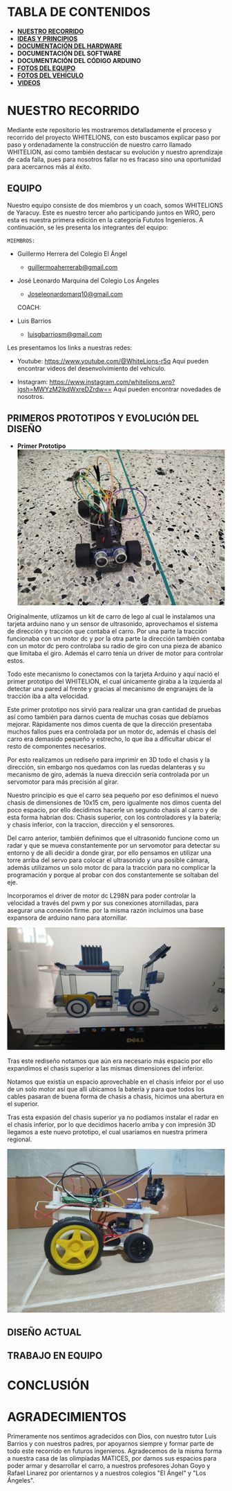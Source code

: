 # **TABLA DE CONTENIDOS** 

- [**NUESTRO RECORRIDO**](https://github.com/joseleomarquina10/WHITELIONS-REPOSITORIO-REGIONALWRO2025/tree/main?tab=readme-ov-file#nuestro-recorrido)
- [**IDEAS Y PRINCIPIOS**](https://github.com/joseleomarquina10/WHITELIONS-REPOSITORIO-REGIONALWRO2025/tree/main/OTRO#ideas-y-principios)
- [**DOCUMENTACIÓN DEL HARDWARE**](https://github.com/joseleomarquina10/WHITELIONS-REPOSITORIO-REGIONALWRO2025/tree/main/ESQUEMAS#esquemas-y-documentaci%C3%B3n-del-hardware)
- **DOCUMENTACIÓN DEL SOFTWARE**
- **DOCUMENTACIÓN DEL CÓDIGO ARDUINO**
- [**FOTOS DEL EQUIPO**](https://github.com/joseleomarquina10/WHITELIONS-REPOSITORIO-REGIONALWRO2025/tree/main/FOTOS-EQUIPO)
- [**FOTOS DEL VEHÍCULO**](https://github.com/joseleomarquina10/WHITELIONS-REPOSITORIO-REGIONALWRO2025/tree/main/FOTOS-VEH%C3%8DCULO)
- [**VIDEOS** ](https://github.com/joseleomarquina10/WHITELIONS-REPOSITORIO-REGIONALWRO2025/tree/main/VIDEO)


# **NUESTRO RECORRIDO**

Mediante este repositorio les mostraremos detalladamente el proceso y recorrido del proyecto WHITELIONS, con esto buscamos explicar paso por paso y ordenadamente la construcción de nuestro carro llamado WHITELION, así como también destacar su evolución y nuestro aprendizaje de cada falla, pues para nosotros fallar no es fracaso sino una oportunidad para acercarnos más al éxito.

## **EQUIPO** 

Nuestro equipo consiste de dos miembros y un coach, somos WHITELIONS de Yaracuy. Este es nuestro tercer año participando juntos en WRO, pero esta es nuestra primera edición en la categoría Fututos Ingenieros.  A continuación, se les presenta los integrantes del equipo:

    MIEMBROS:

-	Guillermo Herrera del Colegio El Ángel 
    - guillermoaherrerab@gmail.com

-	José Leonardo Marquina del Colegio Los Ángeles
    - Joseleonardomarq10@gmail.com

    COACH:

-	Luis Barrios
    - luisgbarriosm@gmail.com

Les presentamos los links a nuestras redes:

- Youtube: https://www.youtube.com/@WhiteLions-r5q
    Aquí pueden encontrar videos del desenvolvimiento del vehículo.


- Instagram: https://www.instagram.com/whitelions.wro?igsh=MWYzM2lkdWxreDZrdw==
    Aquí pueden encontrar novedades de nosotros.


## **PRIMEROS PROTOTIPOS Y EVOLUCIÓN DEL DISEÑO**

- **Primer Prototipo**
![PRIMER PROTOTIPO](https://github.com/joseleomarquina10/WHITELIONS-REPOSITORIO-REGIONALWRO2025/blob/main/PRIMER_PROTOTIPO.jpeg)

Originalmente, utlizamos un kit de carro de lego al cual le instalamos una tarjeta arduino nano y un sensor de ultrasonido, aprovechamos el sistema de dirección y tracción que contaba el carro. Por una parte la tracción funcionaba con un motor dc y por la otra parte la dirección también contaba con un motor dc pero controlaba su radio de giro con una pieza de abanico que limitaba el giro. Además el carro tenía un driver de motor para controlar estos.

Todo este mecanismo lo conectamos con la tarjeta Arduino y aquí nació el primer prototipo del WHITELION, el cual únicamente giraba a la izquierda al detectar una pared al frente y gracias al mecanismo de engranajes de la tracción iba a alta velocidad.

Este primer prototipo nos sirvió para realizar una gran cantidad de pruebas así como también para darnos cuenta de muchas cosas que debíamos mejorar. Rápidamente nos dimos cuenta de que la dirección presentaba muchos fallos pues era controlada por un motor dc, además el chasis del carro era demasido pequeño y estrecho, lo que iba a dificultar ubicar el resto de componentes necesarios. 

Por esto realizamos un rediseño para imprimir en 3D todo el chasis y la dirección, sin embargo nos quedamos con las ruedas delanteras y su mecanismo de giro, además la nueva dirección sería controlada por un servomotor para más precisión al girar.

Nuestro principio es que el carro sea pequeño por eso definimos el nuevo chasis de dimensiones de 10x15 cm, pero igualmente nos dimos cuenta del poco espacio, por ello decidimos hacerle un segundo chasis al carro y de esta forma habrían dos: Chasis superior, con los controladores y la batería; y chasis inferior, con la traccion, dirección y el sensorores. 

Del carro anterior, también definimos que el ultrasonido funcione como un radar y que se mueva constantemente por un servomotor para detectar su entorno y de alli decidir a donde girar, por ello pensamos en utilizar una torre arriba del servo para colocar el ultrasonido y una posible cámara, además utilizamos un solo motor dc para la tracción para no complicar la programación y porque al probar con dos constantemente se soltaban del eje.

Incorporamos el driver de motor dc L298N para poder controlar la velocidad a través del pwm y por sus conexiones atornilladas, para asegurar una conexión firme. por la misma razón incluimos una base expansora de arduino nano para atornillar.

![PRIMER_MODELO_TINTERCAD](https://github.com/joseleomarquina10/WHITELIONS-REPOSITORIO-REGIONALWRO2025/blob/main/PRIMER_MODELO_TINKERCAD.jpeg)

Tras este rediseño notamos que aún era necesario más espacio por ello expandimos el chasis superior a las mismas dimensiones del inferior. 

Notamos que existía un espacio aprovechable en el chasis infeior por el uso de un solo motor así que allí ubicamos la batería y para que todos los cables pasaran de buena forma de chasis a chasis, hicimos una abertura en el superior.

Tras esta expasión del chasis superior ya no podíamos instalar el radar en el chasis inferior, por lo que decidimos hacerlo arriba y con impresión 3D llegamos a este nuevo prototipo, el cual usaríamos en nuestra primera regional.

![PRIMER_CARRO_FUNCIONAL](https://github.com/joseleomarquina10/WHITELIONS-REPOSITORIO-REGIONALWRO2025/blob/main/PRIMER_CARRO_FUNCIONAL.jpg)

## **DISEÑO ACTUAL**


## **TRABAJO EN EQUIPO**


# **CONCLUSIÓN**


# **AGRADECIMIENTOS**

Primeramente nos sentimos agradecidos con Dios, con nuestro tutor Luis Barrios y con nuestros padres, por apoyarnos siempre y formar parte de todo este recorrido en futuros ingenieros. Agradecemos de la misma forma a nuestra casa de las olimpiadas MATICES, por darnos sus espacios para poder armar y desarrollar el carro, a nuestros profesores Johan Goyo y Rafael Linarez por orientarnos y a nuestros colegios "El Ángel" y "Los Ángeles".
